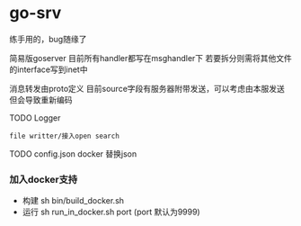 # go-srv

练手用的，bug随缘了

简易版goserver 目前所有handler都写在msghandler下 若要拆分则需将其他文件的interface写到inet中

消息转发由proto定义 目前source字段有服务器附带发送，可以考虑由本服发送 但会导致重新编码

TODO Logger

    file writter/接入open search

TODO config.json
    docker 替换json


### 加入docker支持
- 构建 sh bin/build_docker.sh
- 运行 sh run_in_docker.sh port (port 默认为9999)